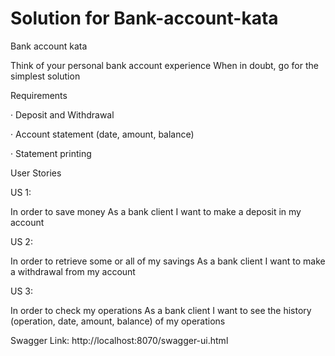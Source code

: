 # Solution for Bank-account-kata
Bank account kata

Think of your personal bank account experience When in doubt, go for the simplest solution

Requirements

·         Deposit and Withdrawal

·         Account statement (date, amount, balance)

·         Statement printing

User Stories

US 1:

In order to save money
As a bank client
I want to make a deposit in my account

US 2:

In order to retrieve some or all of my savings
As a bank client
I want to make a withdrawal from my account

US 3:

In order to check my operations
As a bank client
I want to see the history (operation, date, amount, balance) of my operations

Swagger Link:
http://localhost:8070/swagger-ui.html

